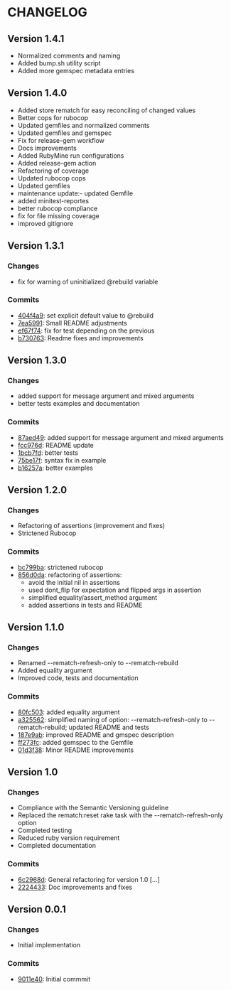 # CHANGELOG

## Version 1.4.1

- Normalized comments and naming
- Added bump.sh utility script
- Added more gemspec metadata entries

## Version 1.4.0

- Added store rematch for easy reconciling of changed values
- Better cops for rubocop
- Updated gemfiles and normalized comments
- Updated gemfiles and gemspec
- Fix for release-gem workflow
- Docs improvements
- Added RubyMine run configurations
- Added release-gem action
- Refactoring of coverage
- Updated rubocop cops
- Updated gemfiles
- maintenance update:- updated Gemfile
- added minitest-reportes
- better rubocop compliance
- fix for file missing coverage
- improved gitignore

## Version 1.3.1

### Changes

- fix for warning of uninitialized @rebuild variable

### Commits

- [404f4a9](http://github.com/ddnexus/rematch/commit/404f4a9): set explicit default value to @rebuild
- [7ea5991](http://github.com/ddnexus/rematch/commit/7ea5991): Small README adjustments
- [ef67f74](http://github.com/ddnexus/rematch/commit/ef67f74): fix for test depending on the previous
- [b730763](http://github.com/ddnexus/rematch/commit/b730763): Readme fixes and improvements

## Version 1.3.0

###  Changes

- added support for message argument and mixed arguments
- better tests examples and documentation

### Commits

- [87aed49](http://github.com/ddnexus/rematch/commit/87aed49): added support for message argument and mixed arguments
- [fcc976d](http://github.com/ddnexus/rematch/commit/fcc976d): README update
- [1bcb7fd](http://github.com/ddnexus/rematch/commit/1bcb7fd): better tests
- [75be17f](http://github.com/ddnexus/rematch/commit/75be17f): syntax fix in example
- [b16257a](http://github.com/ddnexus/rematch/commit/b16257a): better examples

## Version 1.2.0

###  Changes

- Refactoring of assertions (improvement and fixes)
- Strictened Rubocop

### Commits

- [bc799ba](http://github.com/ddnexus/rematch/commit/bc799ba): strictened rubocop
- [856d0da](http://github.com/ddnexus/rematch/commit/856d0da): refactoring of assertions:
  - avoid the initial nil in assertions
  - used dont_flip for expectation and flipped args in assertion
  - simplified equality/assert_method argument
  - added assertions in tests and README

## Version 1.1.0

### Changes

- Renamed --rematch-refresh-only to --rematch-rebuild
- Added equality argument
- Improved code, tests and documentation

### Commits

- [80fc503](http://github.com/ddnexus/rematch/commit/80fc503): added equality argument
- [a325562](http://github.com/ddnexus/rematch/commit/a325562): simplified naming of option: --rematch-refresh-only to --rematch-rebuild; updated README and tests
- [187e9ab](http://github.com/ddnexus/rematch/commit/187e9ab): improved README and gmspec description
- [ff273fc](http://github.com/ddnexus/rematch/commit/ff273fc): added gemspec to the Gemfile
- [01d3f38](http://github.com/ddnexus/rematch/commit/01d3f38): Minor README improvements

## Version 1.0

### Changes

- Compliance with the Semantic Versioning guideline
- Replaced the rematch:reset rake task with the --rematch-refresh-only option
- Completed testing
- Reduced ruby version requirement
- Completed documentation

### Commits

- [6c2968d](http://github.com/ddnexus/rematch/commit/6c2968d): General refactoring for version 1.0 \[...\]
- [2224433](http://github.com/ddnexus/rematch/commit/2224433): Doc improvements and fixes

## Version 0.0.1

### Changes

- Initial implementation

### Commits

- [9011e40](http://github.com/ddnexus/rematch/commit/9011e40): Initial commmit
